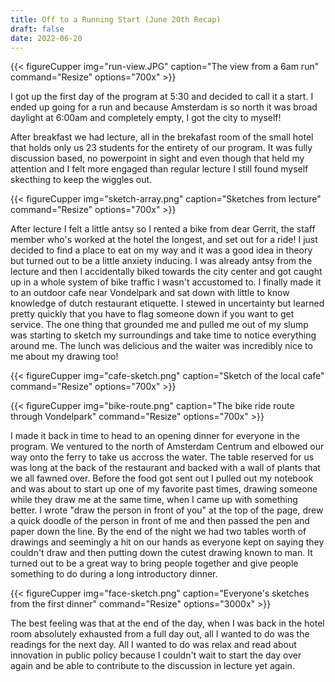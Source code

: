 ```yaml
---
title: Off to a Running Start (June 20th Recap)
draft: false
date: 2022-06-20
---
```


{{< figureCupper
img="run-view.JPG" 
caption="The view from a 6am run"
command="Resize" 
options="700x" >}}

I got up the first day of the program at 5:30 and decided to call it a start. I ended up going for a run and because Amsterdam is so north it was broad daylight at 6:00am and completely empty, I got the city to myself!

After breakfast we had lecture, all in the brekafast room of the small hotel that holds only us 23 students for the entirety of our program. It was fully discussion based, no powerpoint in sight and even though that held my attention and I felt more engaged than regular lecture I still found myself skecthing to keep the wiggles out.

{{< figureCupper
img="sketch-array.png" 
caption="Sketches from lecture"
command="Resize" 
options="700x" >}}

After lecture I felt a little antsy so I rented a bike from dear Gerrit, the staff member who's worked at the hotel the longest, and set out for a ride! I just decided to find a place to eat on my way and it was a good idea in theory but turned out to be a little anxiety inducing. I was already antsy from the lecture and then I accidentally biked towards the city center and got caught up in a whole system of bike traffic I wasn't accustomed to. I finally made it to an outdoor cafe near Vondelpark and sat down with little to know knowledge of dutch restaurant etiquette. I stewed in uncertainty but learned pretty quickly that you have to flag someone down if you want to get service. The one thing that grounded me and pulled me out of my slump was starting to sketch my surroundings and take time to notice everything around me. The lunch was delicious and the waiter was incredibly nice to me about my drawing too! 

{{< figureCupper
img="cafe-sketch.png" 
caption="Sketch of the local cafe"
command="Resize" 
options="700x" >}}

{{< figureCupper
img="bike-route.png" 
caption="The bike ride route through Vondelpark"
command="Resize" 
options="700x" >}}

I made it back in time to head to an opening dinner for everyone in the program. We ventured to the north of Amsterdam Centrum and elbowed our way onto the ferry to take us accross the water. The table reserved for us was long at the back of the restaurant and backed with a wall of plants that we all fawned over. Before the food got sent out I pulled out my notebook and was about to start up one of my favorite past times, drawing someone while they draw me at the same time, when I came up with something better. I wrote "draw the person in front of you" at the top of the page, drew a quick doodle of the person in front of me and then passed the pen and paper down the line. By the end of the night we had two tables worth of drawings and seemingly a hit on our hands as everyone kept on saying they couldn't draw and then putting down the cutest drawing known to man. It turned out to be a great way to bring people together and give people something to do during a long introductory dinner.

{{< figureCupper
img="face-sketch.png" 
caption="Everyone's sketches from the first dinner"
command="Resize" 
options="3000x" >}}

The best feeling was that at the end of the day, when I was back in the hotel room absolutely exhausted from a full day out, all I wanted to do was the readings for the next day. All I wanted to do was relax and read about innovation in public policy because I couldn't wait to start the day over again and be able to contribute to the discussion in lecture yet again.

